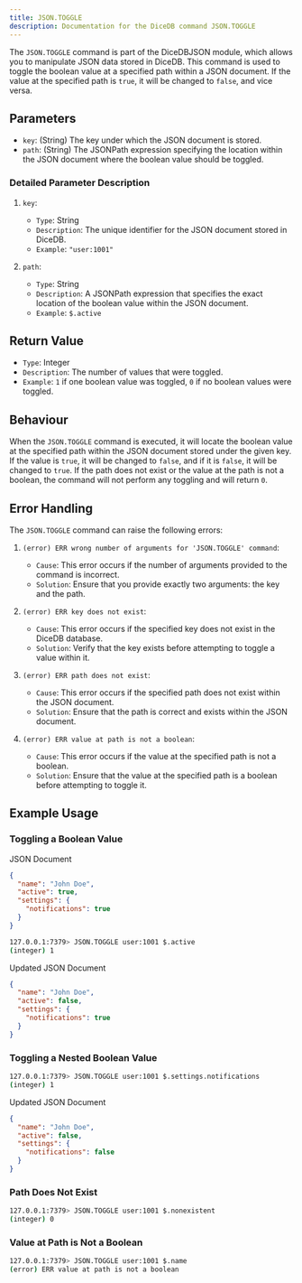 ```yaml
---
title: JSON.TOGGLE
description: Documentation for the DiceDB command JSON.TOGGLE
---
```


The `JSON.TOGGLE` command is part of the DiceDBJSON module, which allows you to manipulate JSON data stored in DiceDB. This command is used to toggle the boolean value at a specified path within a JSON document. If the value at the specified path is `true`, it will be changed to `false`, and vice versa.

## Parameters

- `key`: (String) The key under which the JSON document is stored.
- `path`: (String) The JSONPath expression specifying the location within the JSON document where the boolean value should be toggled.

### Detailed Parameter Description

1. `key`:

   - `Type`: String
   - `Description`: The unique identifier for the JSON document stored in DiceDB.
   - `Example`: `"user:1001"`

2. `path`:

   - `Type`: String
   - `Description`: A JSONPath expression that specifies the exact location of the boolean value within the JSON document.
   - `Example`: `$.active`

## Return Value

- `Type`: Integer
- `Description`: The number of values that were toggled.
- `Example`: `1` if one boolean value was toggled, `0` if no boolean values were toggled.

## Behaviour

When the `JSON.TOGGLE` command is executed, it will locate the boolean value at the specified path within the JSON document stored under the given key. If the value is `true`, it will be changed to `false`, and if it is `false`, it will be changed to `true`. If the path does not exist or the value at the path is not a boolean, the command will not perform any toggling and will return `0`.

## Error Handling

The `JSON.TOGGLE` command can raise the following errors:

1. `(error) ERR wrong number of arguments for 'JSON.TOGGLE' command`:

   - `Cause`: This error occurs if the number of arguments provided to the command is incorrect.
   - `Solution`: Ensure that you provide exactly two arguments: the key and the path.

2. `(error) ERR key does not exist`:

   - `Cause`: This error occurs if the specified key does not exist in the DiceDB database.
   - `Solution`: Verify that the key exists before attempting to toggle a value within it.

3. `(error) ERR path does not exist`:

   - `Cause`: This error occurs if the specified path does not exist within the JSON document.
   - `Solution`: Ensure that the path is correct and exists within the JSON document.

4. `(error) ERR value at path is not a boolean`:

   - `Cause`: This error occurs if the value at the specified path is not a boolean.
   - `Solution`: Ensure that the value at the specified path is a boolean before attempting to toggle it.

## Example Usage

### Toggling a Boolean Value

JSON Document

```json
{
  "name": "John Doe",
  "active": true,
  "settings": {
    "notifications": true
  }
}
```

```bash
127.0.0.1:7379> JSON.TOGGLE user:1001 $.active
(integer) 1
```

Updated JSON Document

```json
{
  "name": "John Doe",
  "active": false,
  "settings": {
    "notifications": true
  }
}
```

### Toggling a Nested Boolean Value

```bash
127.0.0.1:7379> JSON.TOGGLE user:1001 $.settings.notifications
(integer) 1
```

Updated JSON Document

```json
{
  "name": "John Doe",
  "active": false,
  "settings": {
    "notifications": false
  }
}
```

### Path Does Not Exist

```bash
127.0.0.1:7379> JSON.TOGGLE user:1001 $.nonexistent
(integer) 0
```

### Value at Path is Not a Boolean

```bash
127.0.0.1:7379> JSON.TOGGLE user:1001 $.name
(error) ERR value at path is not a boolean
```
